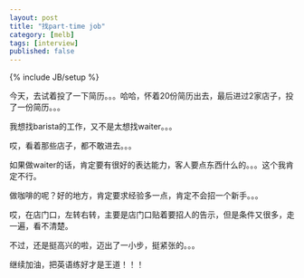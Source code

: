```yaml
---
layout: post
title: "找part-time job"
category: [melb]
tags: [interview]
published: false
---
```

{% include JB/setup %}

今天，去试着投了一下简历。。。哈哈，怀着20份简历出去，最后进过2家店子，投了一份简历。。。

我想找barista的工作，又不是太想找waiter。。。

哎，看着那些店子，都不敢进去。。。

如果做waiter的话，肯定要有很好的表达能力，客人要点东西什么的。。。这个我肯定不行。

做咖啡的呢？好的地方，肯定要求经验多一点，肯定不会招一个新手。。。

哎，在店门口，左转右转，主要是店门口贴着要招人的告示，但是条件又很多，走一遍，看不清楚。

不过，还是挺高兴的啦，迈出了一小步，挺紧张的。。。

继续加油，把英语练好才是王道！！！